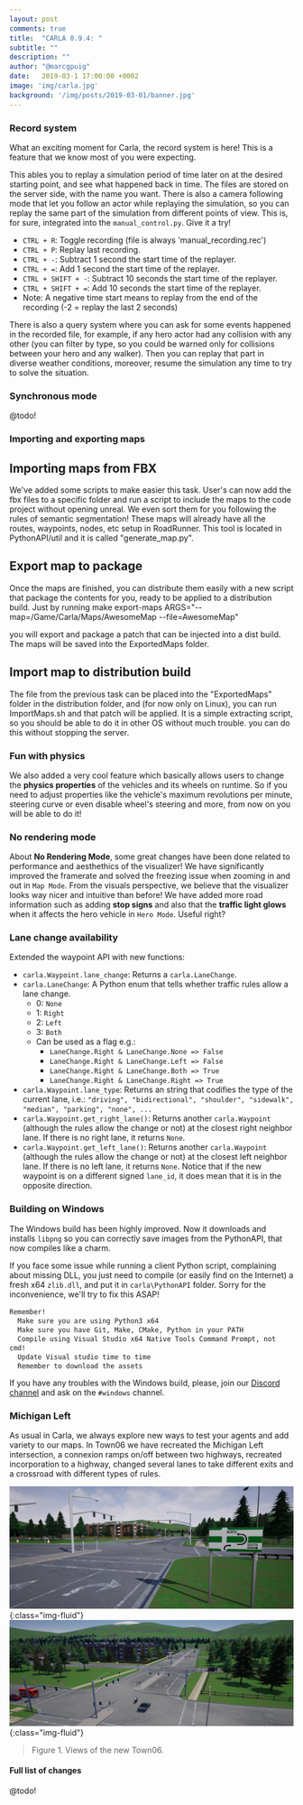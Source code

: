 ```yaml
---
layout: post
comments: true
title:  "CARLA 0.9.4: "
subtitle: ""
description: ""
author: "@marcgpuig"
date:   2019-03-1 17:00:00 +0002
image: 'img/carla.jpg'
background: '/img/posts/2019-03-01/banner.jpg'
---
```


### Record system

What an exciting moment for Carla, the record system is here! This is a feature that we know most of you were expecting.

This ables you to replay a simulation period of time later on at the desired starting point, and see what happened back in time. The files are stored on the server side, with the name you want. There is also a camera following mode that let you follow an actor while replaying the simulation, so you can replay the same part of the simulation from different points of view. This is, for sure, integrated into the `manual_control.py`. Give it a try!

- `CTRL + R`: Toggle recording (file is always 'manual_recording.rec')
- `CTRL + P`: Replay last recording.
- `CTRL + -`: Subtract 1 second the start time of the replayer.
- `CTRL + =`: Add 1 second the start time of the replayer.
- `CTRL + SHIFT + -`: Subtract 10 seconds the start time of the replayer.
- `CTRL + SHIFT + =`: Add 10 seconds the start time of the replayer.
- Note: A negative time start means to replay from the end of the recording (-2 = replay the last 2 seconds)

There is also a query system where you can ask for some events happened in the recorded file, for example, if any hero actor had any collision with any other (you can filter by type, so you could be warned only for collisions between your hero and any walker). Then you can replay that part in diverse weather conditions, moreover, resume the simulation any time to try to solve the situation.

### Synchronous mode
@todo!

### Importing and exporting maps

## Importing maps from FBX
We've added some scripts to make easier this task. User's can now add the fbx files to a specific folder
and run a script to include the maps to the code project without opening unreal. We even sort them for you
following the rules of semantic segmentation! These maps will already have all the routes, waypoints, nodes,
etc setup in RoadRunner. This tool is located in PythonAPI/util and it is called "generate_map.py".


## Export map to package
Once the maps are finished, you can distribute them easily with a new script that package the contents for you,
ready to be applied to a distribution build.
Just by running 
make export-maps ARGS="--map=/Game/Carla/Maps/AwesomeMap --file=AwesomeMap" 

you will export and package a patch that can be injected into a dist build. The maps will be saved into 
the ExportedMaps folder.

## Import map to distribution build
The file from the previous task can be placed into the "ExportedMaps" folder in the distribution folder,
and (for now only on Linux), you can run ImportMaps.sh and that patch will be applied. It is a simple extracting script,
so you should be able to do it in other OS without much trouble. you can do this without stopping the server.

### Fun with physics

We also added a very cool feature which basically allows users to change the **physics properties** of the vehicles and its wheels on runtime. So if you need to adjust properties like the vehicle's maximum revolutions per minute, steering curve or even disable wheel's steering and more, from now on you will be able to do it!


### No rendering mode

About **No Rendering Mode**, some great changes have been done related to performance and aesthethics of the visualizer! We have significantly improved the framerate and solved the freezing issue when zooming in and out in `Map Mode`. From the visuals perspective, we believe that the visualizer looks way nicer and intuitive than before! We have added more road information such as adding **stop signs** and also that the **traffic light glows** when it affects the hero vehicle in `Hero Mode`. Useful right?


### Lane change availability

Extended the waypoint API with new functions:
- `carla.Waypoint.lane_change`: Returns a `carla.LaneChange`.
- `carla.LaneChange`: A Python enum that tells whether traffic rules allow a lane change.
  + 0: `None`
  + 1: `Right`
  + 2: `Left`
  + 3: `Both`
  + Can be used as a flag e.g.:
    * `LaneChange.Right & LaneChange.None => False`
    * `LaneChange.Right & LaneChange.Left => False`
    * `LaneChange.Right & LaneChange.Both => True`
    * `LaneChange.Right & LaneChange.Right => True`
- `carla.Waypoint.lane_type`: Returns an string that codifies the type of the current lane, i.e.: `"driving", "bidirectional", "shoulder", "sidewalk", "median", "parking", "none", ...`
- `carla.Waypoint.get_right_lane()`: Returns another `carla.Waypoint` (although the rules allow the change or not) at the closest right neighbor lane. If there is no right lane, it returns `None`.
- `carla.Waypoint.get_left_lane()`: Returns another `carla.Waypoint` (although the rules allow the change or not) at the closest left neighbor lane. If there is no left lane, it returns `None`. Notice that if the new waypoint is on a different signed `lane_id`, it does mean that it is in the opposite direction.


### Building on Windows

The Windows build has been highly improved. Now it downloads and installs `libpng` so you can correctly save images from the PythonAPI, that now compiles like a charm.

If you face some issue while running a client Python script, complaining about missing DLL, you just need to compile (or easily find on the Internet) a fresh x64 `zlib.dll`, and put it in `carla\PythonAPI` folder. Sorry for the inconvenience, we'll try to fix this ASAP!

```
Remember!
  Make sure you are using Python3 x64
  Make sure you have Git, Make, CMake, Python in your PATH
  Compile using Visual Studio x64 Native Tools Command Prompt, not cmd!
  Update Visual studio time to time
  Remember to download the assets
```

If you have any troubles with the Windows build, please, join our [Discord channel](https://discord.gg/8kqACuC) and ask on the `#windows` channel.

### Michigan Left

As usual in Carla, we always explore new ways to test your agents and add variety to our maps. In Town06 we have recreated the Michigan Left intersection, a connexion ramps on/off between two highways, recreated incorporation to a highway, changed several lanes to take different exits and a crossroad with different types of rules.

![town04_2](/img/posts/2019-03-01/town06_1.jpg){:class="img-fluid"}
![town04_2](/img/posts/2019-03-01/town06_2.jpg){:class="img-fluid"}
> Figure 1. Views of the new Town06.


#### Full list of changes
@todo!

